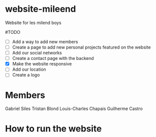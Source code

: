# website-mileend
Website for les milend boys

#TODO
- [ ] Add a way to add new members
- [ ] Create a page to add new personal projects featured on the website
- [ ] Add our social networks
- [ ] Create a contact page with the backend
- [x] Make the website responsive
- [ ] Add our location
- [ ] Create a logo

# Members
Gabriel Siles
Tristan Blond
Louis-Charles Chapais
Guilherme Castro


# How to run the website

